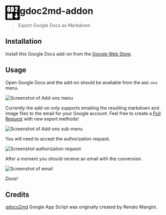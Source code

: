 #  <img src="chrome web store/logo.png" width="45" align="left">gdoc2md-addon

> Export Google Docs as Markdown


## Installation

Install this Google Docs add-on from the [Google Web Store](https://chrome.google.com/webstore/detail/hbojhdcnbcondcdfpfocpkjkfkbnbdad/publish-accepted?hl=en-US&gl=SE&authuser=0).


## Usage

Open Google Docs and the add-on should be available from the `Add-ons` menu.

![Screenshot of Add-ons menu](usage-addon-menu.png)

Currently the add-on only supports emailing the resulting markdown and image files to the email for your Google account. Feel free to create a [Pull Request](pulls) with new export methods!

![Screenshot of Add-ons sub-menu](usage-addon-submenu.png)

You will need to accept the authorization request.

![Screenshot authorization request](usage-authorize.png)

After a moment you should receive an email with the conversion.

![Screenshot of email](usage-email.png)

_Done!_


## Credits

[gdocs2md](https://github.com/mangini/gdocs2md) Google App Script was originally created by Renato Mangini.
